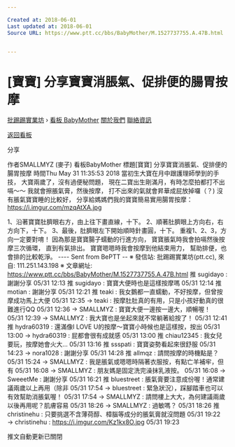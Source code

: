```yaml
---

Created at: 2018-06-01
Last updated at: 2018-06-01
Source URL: https://www.ptt.cc/bbs/BabyMother/M.1527737755.A.47B.html


---
```


# [寶寶] 分享寶寶消脹氣、促排便的腸胃按摩


[批踢踢實業坊](https://www.ptt.cc/bbs/) › [看板 BabyMother](https://www.ptt.cc/bbs/BabyMother/index.html) [關於我們](https://www.ptt.cc/about.html) [聯絡資訊](https://www.ptt.cc/contact.html)

[返回看板](https://www.ptt.cc/bbs/BabyMother/index.html)

分享

作者SMALLMYZ (麥子)
看板BabyMother
標題\[寶寶\] 分享寶寶消脹氣、促排便的腸胃按摩
時間Thu May 31 11:35:53 2018
當初生大寶在月中跟護理師學到的手技， 大寶兩歲了，沒有過便秘問題， 現在二寶出生剛滿月，有時怎麼拍都打不出嗝～～ 我就會擦脹氣膏，然後按摩， 打不出來的氣就會昇華成屁放掉囉（？) 沒有脹氣寶寶睡的比較好， 分享給媽媽們我的寶寶簡易實用腸胃按摩： <https://i.imgur.com/mzqAtXA.jpg>

1、沿著寶寶肚臍眼右方，由上往下畫直線，十下。 2、順著肚臍眼上方向右，右方向下，十下。 3、最後，肚臍眼左下開始順時針畫圓，十下。 重複1、2、3，方向一定要對唷！ 因為那是寶寶腸子蠕動的行進方向， 寶寶脹氣時我會拍嗝然後按摩三次循環， 直到有氣排出。 寶寶嗯嗯時我會按摩到他結束用力， 幫助排便，也會排的比較乾淨。 ---- Sent from BePTT -- ※ 發信站: 批踢踢實業坊(ptt.cc), 來自: 111.251.143.198 ※ 文章網址: <https://www.ptt.cc/bbs/BabyMother/M.1527737755.A.47B.html>
推 sugidayo : 謝謝分享 05/31 12:13
推 sugidayo : 寶寶大便時也是這樣按摩嗎 05/31 12:14
推 motian : 謝謝分享 05/31 12:21
推 teaki : 我女鵝都一直蠕動，不好按摩，但曾按摩成功馬上大便 05/31 12:35
→ teaki : 按摩肚肚真的有用，只是小孩好動真的很難進行QQ 05/31 12:36
→ SMALLMYZ : 寶寶大便一邊按一邊大，順暢喔！ 05/31 12:39
→ SMALLMYZ : 我大寶也是坐起來就不常躺著給按了！ 05/31 12:41
推 hydra60319 : 還滿像I LOVE U的按摩～寶寶小時候也是這樣按，按出 05/31 13:00
→ hydra60319 : 屁都會很有成就感 05/31 13:00
推 chiau12345 : 我女兒要玩，按摩她會火大... 05/31 13:16
推 ssspati : 寶寶姿勢看起來很舒服 05/31 14:23
→ nora1028 : 謝謝分享 05/31 14:28
推 allmqz : 請問按摩的時機點是？ 05/31 15:24
→ SMALLMYZ : 我是脹氣或嗯嗯時隔著衣服按，有點亡羊補牢，但有 05/31 16:08
→ SMALLMYZ : 朋友媽是固定洗完澡抹乳液按。 05/31 16:08
→ SweeetMe : 謝謝分享 05/31 16:21
推 bluestreet : 脹氣膏要注意成份喔！通常建議兩歲以上再用（除非 05/31 17:54
→ bluestreet : 緊急狀況），踩腳踏車也可以有效幫助消脹氣喔！ 05/31 17:54
→ SMALLMYZ : 請問樓上大大，為何建議兩歲以後再用呢？肌膚容易 05/31 18:26
→ SMALLMYZ : 過敏嗎？ 05/31 18:26
推 christinehu : 只要挑選不含薄荷醇、樟腦等成分的脹氣膏就沒問題 05/31 19:22
→ christinehu : <https://i.imgur.com/Kz1kx8O.jpg> 05/31 19:23

推文自動更新已關閉

